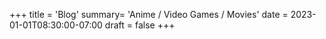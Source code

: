 +++
title = 'Blog'
summary= 'Anime / Video Games / Movies'
date = 2023-01-01T08:30:00-07:00
draft = false
+++